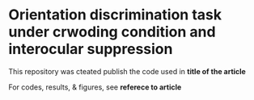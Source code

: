 # Orientation discrimination task under crwoding condition and interocular suppression

This repository was cteated publish the code used in **title of the article** 

For codes, results, & figures, see **referece to article**
